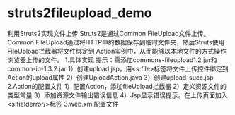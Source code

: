 # struts2fileupload_demo
利用Struts2实现文件上传
Struts2是通过Common FileUpload文件上传。Common FileUpload通过将HTTP中的数据保存到临时文件夹，然后Struts使用FileUpload拦截器将文件绑定到
Action实例中，从而能够以本地文件的方式操作浏览器上传的文件。
1.具体实现
提示：需添加commons-fileupload1.2.jar和common-io-1.3.2.jar
1）创建upload.jsp，用<s:file>标签将文件上传控件绑定到Action的upload属性
2）创建UploadAction.java
3）创建upload_succ.jsp
2.Action的配置文件
1）配置Action，添加fileUpload拦截器
2）定义资源文件的类型常量
3）添加资源文件输出错误信息
4）Jsp显示错误提示。在上传页面加入<s:fielderror/>标签
3.web.xml配置文件
